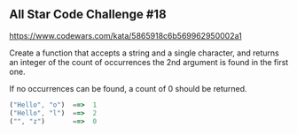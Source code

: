 ## All Star Code Challenge #18

https://www.codewars.com/kata/5865918c6b569962950002a1

Create a function that accepts a string and a single character, and returns an integer of the count of occurrences the 2nd argument is found in the first one.

If no occurrences can be found, a count of 0 should be returned.

```js
("Hello", "o")  ==>  1
("Hello", "l")  ==>  2
("", "z")       ==>  0
```
